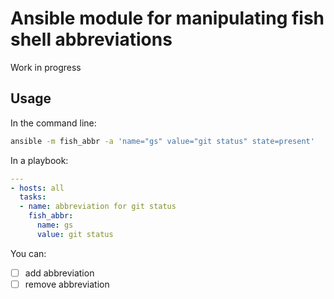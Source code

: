 # Ansible module for manipulating fish shell abbreviations

Work in progress

## Usage
In the command line:
```bash
ansible -m fish_abbr -a 'name="gs" value="git status" state=present'
```

In a playbook:
```yml
---
- hosts: all
  tasks:
  - name: abbreviation for git status
  	fish_abbr:
  	  name: gs
  	  value: git status 
```

You can:

* [ ] add abbreviation
* [ ] remove abbreviation